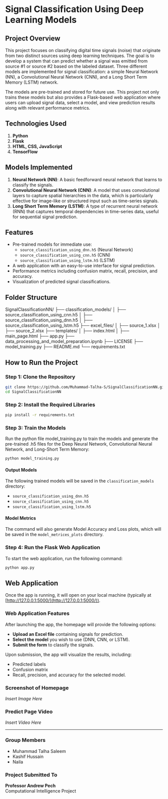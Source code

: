 # Signal Classification Using Deep Learning Models

## Project Overview

This project focuses on classifying digital time signals (noise) that originate from two distinct sources using deep learning techniques. The goal is to develop a system that can predict whether a signal was emitted from source #1 or source #2 based on the labeled dataset. Three different models are implemented for signal classification: a simple Neural Network (NN), a Convolutional Neural Network (CNN), and a Long Short Term Memory (LSTM) network.

The models are pre-trained and stored for future use. This project not only trains these models but also provides a Flask-based web application where users can upload signal data, select a model, and view prediction results along with relevant performance metrics.

## Technologies Used

1. **Python**
2. **Flask**
3. **HTML, CSS, JavaScript**
4. **TensorFlow**

## Models Implemented

1. **Neural Network (NN)**: A basic feedforward neural network that learns to classify the signals.
2. **Convolutional Neural Network (CNN)**: A model that uses convolutional layers to capture spatial hierarchies in the data, which is particularly effective for image-like or structured input such as time-series signals.
3. **Long Short Term Memory (LSTM)**: A type of recurrent neural network (RNN) that captures temporal dependencies in time-series data, useful for sequential signal prediction.

## Features

- Pre-trained models for immediate use:
  - `source_classification_using_dnn.h5` (Neural Network)
  - `source_classification_using_cnn.h5` (CNN)
  - `source_classification_using_lstm.h5` (LSTM)
- A web application with an easy-to-use interface for signal prediction.
- Performance metrics including confusion matrix, recall, precision, and accuracy.
- Visualization of predicted signal classifications.

## Folder Structure

SignalClassificationNN/
├── classification_models/
│ ├── source_classification_using_cnn.h5
│ ├── source_classification_using_dnn.h5
│ ├── source_classification_using_lstm.h5
├── excel_files/
│ ├── source_1.xlsx
│ ├── source_2.xlsx
├── templates/
│ ├── index.html
│ ├── main_page.html
├── app.py
├── data_processing_and_model_preparation.ipynb
├── LICENSE
├── model_training.py
├── README.md
└── requirements.txt

## How to Run the Project

### Step 1: Clone the Repository

```bash
git clone https://github.com/Muhammad-Talha-S/SignalClassificationNN.git
cd SignalClassificationNN
```

### Step 2: Install the Required Libraries

```bash
pip install -r requirements.txt
```

### Step 3: Train the Models

Run the python file model_training.py to train the models and generate the pre-trained .h5 files for the Deep Neural Network, Convolutional Neural Network, and Long-Short Term Memory:

```bash
python model_training.py
```

#### Output Models

The following trained models will be saved in the `classification_models` directory:

- `source_classification_using_dnn.h5`
- `source_classification_using_cnn.h5`
- `source_classification_using_lstm.h5`

#### Model Metrics

The command will also generate Model Accuracy and Loss plots, which will be saved in the `model_metrices_plots` directory.

### Step 4: Run the Flask Web Application

To start the web application, run the following command:

```bash
python app.py
```

## Web Application

Once the app is running, it will open on your local machine (typically at [http://127.0.0.1:5000/](http://127.0.0.1:5000/)).

### Web Application Features

After launching the app, the homepage will provide the following options:

- **Upload an Excel file** containing signals for prediction.
- **Select the model** you wish to use (DNN, CNN, or LSTM).
- **Submit the form** to classify the signals.

Upon submission, the app will visualize the results, including:

- Predicted labels
- Confusion matrix
- Recall, precision, and accuracy for the selected model.

### Screenshot of Homepage

_Insert Image Here_

### Predict Page Video

_Insert Video Here_

---

### Group Members

- Muhammad Talha Saleem
- Kashif Hussain
- Naila

### Project Submitted To

**Professor Andrew Pech**  
Computational Intelligence Project
